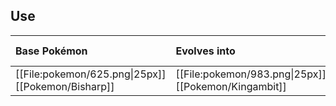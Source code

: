## Use
Base Pokémon |Evolves into |Available in
:---|:---|:---
[[File:pokemon/625.png\|25px]] [[Pokemon/Bisharp]] | [[File:pokemon/983.png\|25px]] [[Pokemon/Kingambit]] |Paldea onward
